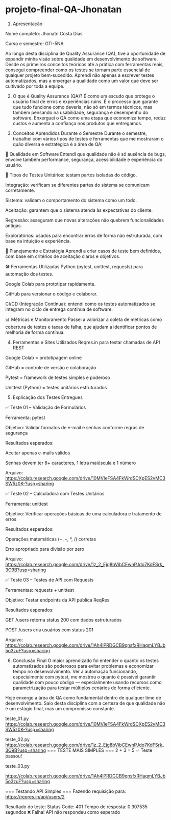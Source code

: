 # projeto-final-QA-Jhonatan

1. Apresentação
   
Nome completo: Jhonatn Costa Dias

Curso e semestre: GTI-5NA

Ao longo desta disciplina de Quality Assurance (QA), tive a oportunidade de expandir minha visão sobre qualidade em desenvolvimento de software. Desde os primeiros conceitos teóricos até a prática com ferramentas reais, consegui compreender como os testes se tornam parte essencial de qualquer projeto bem-sucedido. Aprendi não apenas a escrever testes automatizados, mas a enxergar a qualidade como um valor que deve ser cultivado por toda a equipe.

2. O que é Quality Assurance (QA)?
É como um escudo que protege o usuário final de erros e experiências ruins. É o processo que garante que tudo funcione como deveria, não só em termos técnicos, mas também pensando na usabilidade, segurança e desempenho do software. Enxerguei o QA como uma etapa que economiza tempo, reduz custos e aumenta a confiança nos produtos que entregamos.

3. Conceitos Aprendidos Durante o Semestre
Durante o semestre, trabalhei com vários tipos de testes e ferramentas que me mostraram o quão diversa e estratégica é a área de QA:

📌 Qualidade em Software
Entendi que qualidade não é só ausência de bugs, envolve também performance, segurança, acessibilidade e experiência do usuário.

🧪 Tipos de Testes
Unitários: testam partes isoladas do código.

Integração: verificam se diferentes partes do sistema se comunicam corretamente.

Sistema: validam o comportamento do sistema como um todo.

Aceitação: garantem que o sistema atenda às expectativas do cliente.

Regressão: asseguram que novas alterações não quebrem funcionalidades antigas.

Exploratórios: usados para encontrar erros de forma não estruturada, com base na intuição e experiência.

🧠 Planejamento e Estratégia
Aprendi a criar casos de teste bem definidos, com base em critérios de aceitação claros e objetivos.

🛠️ Ferramentas Utilizadas
Python (pytest, unittest, requests) para automação dos testes.

Google Colab para prototipar rapidamente.

GitHub para versionar o código e colaborar.

CI/CD (Integração Contínua): entendi como os testes automatizados se integram no ciclo de entrega contínua de software.

📊 Métricas e Monitoramento
Passei a valorizar a coleta de métricas como cobertura de testes e taxas de falha, que ajudam a identificar pontos de melhoria de forma contínua.

4. Ferramentas e Sites Utilizados
Reqres.in para testar chamadas de API REST

Google Colab = prototipagem online

GitHub = controle de versão e colaboração

Pytest = framework de testes simples e poderoso

Unittest (Python) = testes unitários estruturados

5. Explicação dos Testes Entregues
   
✅ Teste 01 – Validação de Formulários

Ferramenta: pytest

Objetivo: Validar formatos de e-mail e senhas conforme regras de segurança

Resultados esperados:

Aceitar apenas e-mails válidos

Senhas devem ter 8+ caracteres, 1 letra maiúscula e 1 número

Arquivo: https://colab.research.google.com/drive/10MVIeFSA4FkWrdSCXpES2yMC3SW5z0K-?usp=sharing

✅ Teste 02 – Calculadora com Testes Unitários

Ferramenta: unittest

Objetivo: Verificar operações básicas de uma calculadora e tratamento de erros

Resultados esperados:

Operações matemáticas (+, –, *, /) corretas

Erro apropriado para divisão por zero

Arquivo: https://colab.research.google.com/drive/1z_2_Ejg8bVibCEwnPJdo7KdFSrk_3O9B?usp=sharing

✅ Teste 03 – Testes de API com Requests

Ferramentas: requests + unittest

Objetivo: Testar endpoints da API pública ReqRes

Resultados esperados:

GET /users retorna status 200 com dados estruturados

POST /users cria usuários com status 201

Arquivo: https://colab.research.google.com/drive/1Ah4lPRDGCB9qnsfxRHaqmLYBJb5o3zuF?usp=sharing

6. Conclusão Final
O maior aprendizado foi entender o quanto os testes automatizados são poderosos para evitar problemas e economizar tempo no desenvolvimento. Ver a automação funcionando, especialmente com pytest, me mostrou o quanto é possível garantir qualidade com pouco código — especialmente usando recursos como parametrização para testar múltiplos cenários de forma eficiente.

Hoje enxergo a área de QA como fundamental dentro de qualquer time de desenvolvimento. Saio desta disciplina com a certeza de que qualidade não é um estágio final, mas um compromisso constante.


teste_01.py
https://colab.research.google.com/drive/10MVIeFSA4FkWrdSCXpES2yMC3SW5z0K-?usp=sharing



teste_02.py
https://colab.research.google.com/drive/1z_2_Ejg8bVibCEwnPJdo7KdFSrk_3O9B?usp=sharing
=== TESTE MAIS SIMPLES ===
2 + 3 = 5
✅ Teste passou!



teste_03.py

https://colab.research.google.com/drive/1Ah4lPRDGCB9qnsfxRHaqmLYBJb5o3zuF?usp=sharing


=== Testando API Simples ===
Fazendo requisição para: https://reqres.in/api/users/2

Resultado do teste:
Status Code: 401
Tempo de resposta: 0.307535 segundos
❌ Falha! API não respondeu como esperado
